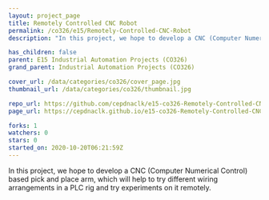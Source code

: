 ```yaml
---
layout: project_page
title: Remotely Controlled CNC Robot
permalink: /co326/e15/Remotely-Controlled-CNC-Robot
description: "In this project, we hope to develop a CNC (Computer Numerical Control) based pick and place arm, which will help to try different wiring arrangements in a PLC rig and try experiments on it remotely."

has_children: false
parent: E15 Industrial Automation Projects (CO326)
grand_parent: Industrial Automation Projects (CO326)

cover_url: /data/categories/co326/cover_page.jpg
thumbnail_url: /data/categories/co326/thumbnail.jpg

repo_url: https://github.com/cepdnaclk/e15-co326-Remotely-Controlled-CNC-Robot
page_url: https://cepdnaclk.github.io/e15-co326-Remotely-Controlled-CNC-Robot

forks: 1
watchers: 0
stars: 0
started_on: 2020-10-20T06:21:59Z
---
```

In this project, we hope to develop a CNC (Computer Numerical Control) based pick and place arm, which will help to try different wiring arrangements in a PLC rig and try experiments on it remotely.

